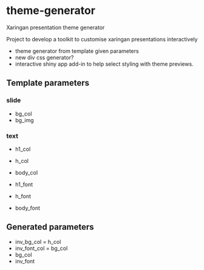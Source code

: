 # theme-generator
Xaringan presentation theme generator

Project to develop a toolkit to customise xaringan presentations interactively
- theme generator from template given parameters
- new div css generator?
- interactive shiny app add-in to help select styling with theme previews. 



## Template parameters

### slide
- bg_col 
- bg_img 


### text

- h1_col 
- h_col 
- body_col 
  
- h1_font 
- h_font 
- body_font 


## Generated parameters

- inv_bg_col = h_col 
- inv_font_col = bg_col 
- bg_col  
- inv_font 
